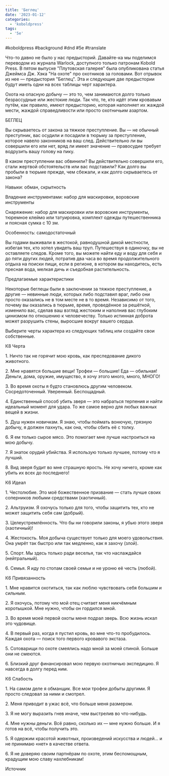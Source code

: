 ```yaml
---
title: 'Беглец'
date: '2023-01-12'
categories:
  - 'koboldpress'
tags:
  - '5e'
---
```


#koboldpress #background #dnd #5e #translate

Что-то давно не было у нас предысторий. Давайте-ка мы поделимся переводом из журнала Warlock, доступного только патронам Kobold Press. В пятом выпуске "Плутовская галерея" была опубликована статья Джеймса Дж. Хэка "На охоте" про охотников за головами. Вот отрывок из нее — предыстория "Беглец". Эта и следующие две предыстории будут иметь одни на всех таблицы черт характера.



Охота на опасную добычу — это то, чем занимаются долго только безрассудные или жестокие люди. Так что, те, кто идёт этим кровавым путём, как правило, имеют предысторию, которая наполняет их жаждой мести, жаждой справедливости или просто охотничьим азартом.



БЕГЛЕЦ

Вы скрываетесь от закона за тяжкое преступление. Вы — не обычный преступник, вас осудили и посадили в тюрьму за преступление, которое навело законников на ваш след. Действительно ли вы совершили его или нет, вряд ли имеет значение — правосудие требует водрузить вашу голову на пику.

В каком преступлении вас обвинили? Вы действительно совершили его, стали жертвой обстоятельств или вас подставили? Как долго вы пробыли в тюрьме прежде, чем сбежали, и как долго скрываетесь от закона?



Навыки: обман, скрытность



Владение инструментами: набор для маскировки, воровские инструменты



Снаряжение: набор для маскировки или воровские инструменты, тюремное клеймо или татуировка, комплект одежды путешественника и поясная сумка с 10 зм.



Особенность: самодостаточный

Вы годами выживали в жестокой, равнодушной дикой местности, избегая тех, кто хотел увидеть ваш труп. Путешествуя в одиночку, вы не оставляете следов. Кроме того, вы можете найти еду и воду для себя и до пяти других людей, потратив два часа во время продолжительного отдыха на поиски пищи, если в регионе, в котором вы находитесь, есть пресная вода, мелкая дичь и съедобная растительность.



Предлагаемые характеристики

Некоторые беглецы были в заключении за тяжкое преступление, а другие — невинные люди, которых либо подставил враг, либо они просто оказались не в том месте не в то время. Независимо от того, почему вы оказались в тюрьме, время, проведённое за решёткой, изменило вас, сделав ваш взгляд жестоким и наполнив вас глубоким цинизмом по отношению к человечеству. Только истинная доброта может разрушить стены, выросшие вокруг вашего сердца.



Выберите черты характера из следующих таблиц или создайте свои собственные.

К8 Черта

1\. Ничто так не горячит мою кровь, как преследование дикого животного.

2\. Мне нравятся большие вещи! Трофеи — большие! Еда — обильная! Деньги, дома, оружие, имущество, я хочу этого много, много, МНОГО!

3\. Во время охоты я будто становлюсь другим человеком. Сосредоточенный. Уверенный. Беспощадный.

4\. Единственный способ убить зверя — это набраться терпения и найти идеальный момент для удара. То же самое верно для любых важных вещей в жизни.

5\. Душ нужен новичкам. Я знаю, чтобы поймать вонючую, грязную добычу, я должен пахнуть, как она, чтобы сбить её с толку.

6\. Я ем только сырое мясо. Это помогает мне лучше настроиться на мою добычу.

7\. Я знаток орудий убийства. Я использую только лучшее, потому что я лучший.

8\. Вид зверя будит во мне страшную ярость. Не хочу ничего, кроме как убить их всех до последнего!



К6 Идеал

1\. Честолюбие. Это моё божественное призвание — стать лучше своих соперников любыми средствами (хаотичный).

2\. Альтруизм. Я охочусь только для того, чтобы защитить тех, кто не может защитить себя сам (добрый).

3\. Целеустремлённость. Что бы ни говорили законы, я убью этого зверя (хаотичный)!

4\. Жестокость. Моя добыча существует только для моего удовольствия. Она умрёт так быстро или так медленно, как я захочу (злой).

5\. Спорт. Мы здесь только ради веселья, так что наслаждайся (нейтральный).

6\. Семья. Я иду по стопам своей семьи и не уроню её честь (любой).



К6 Привязанность

1\. Мне нравится охотиться, так как люблю чувствовать себя большим и сильным.

2\. Я охочусь, потому что мой отец считает меня никчёмным коротышкой. Мне нужно, чтобы он гордился мной.

3\. Во время моей первой охоты меня подрал зверь. Всю жизнь искал это чудовище.

4\. В первый раз, когда я пустил кровь, во мне что-то пробудилось. Каждая охота — поиск того первого кровавого экстаза.

5\. Сотоварищи по охоте смеялись надо мной за моей спиной. Больше они не смеются.

6\. Близкий друг финансировал мою первую охотничью экспедицию. Я навсегда в долгу перед ним.



К6 Слабость

1\. На самом деле я обманщик. Все мои трофеи добыты другими. Я просто следовал за ними и смотрел.

2\. Меня приводит в ужас всё, что больше меня размером.

3\. Я не могу выразить гнев иначе, чем выстрелив во что-нибудь.

4\. Мне нужны деньги. Всё равно, сколько их — мне нужно больше. И я готов на всё, чтобы получить это.

5\. Я одержим красотой животных, произведений искусства и людей... и не принимаю «нет» в качестве ответа.

6\. Я не доверяю своим партнёрам по охоте, этим беспомощным, крадущим мою славу нахлебникам!



Источник
